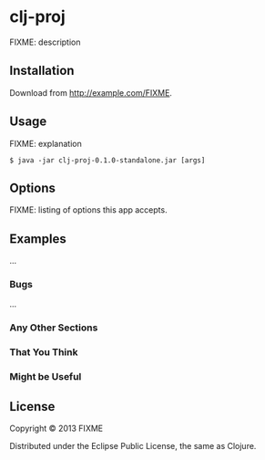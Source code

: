 # clj-proj

FIXME: description

## Installation

Download from http://example.com/FIXME.

## Usage

FIXME: explanation

    $ java -jar clj-proj-0.1.0-standalone.jar [args]

## Options

FIXME: listing of options this app accepts.

## Examples

...

### Bugs

...

### Any Other Sections
### That You Think
### Might be Useful

## License

Copyright © 2013 FIXME

Distributed under the Eclipse Public License, the same as Clojure.
